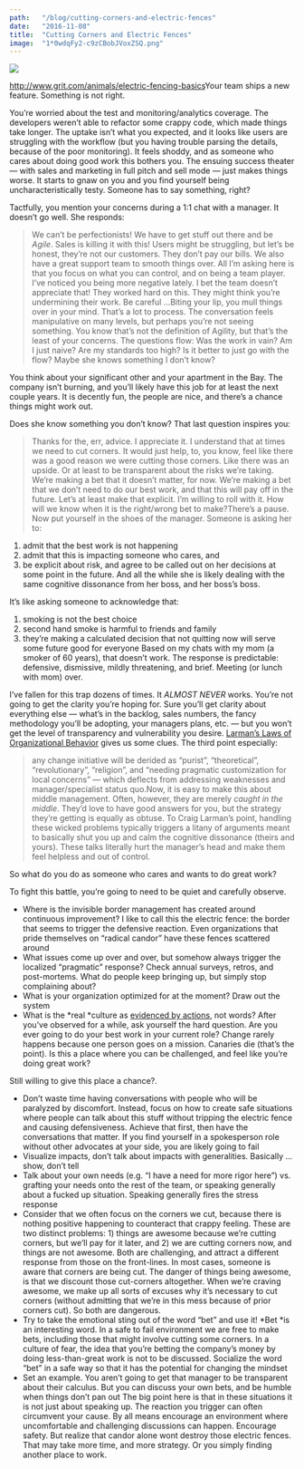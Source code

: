 ```yaml
---
path:	"/blog/cutting-corners-and-electric-fences"
date:	"2016-11-08"
title:	"Cutting Corners and Electric Fences"
image:	"1*0wdqFy2-c9zCBobJVoxZSQ.png"
---
```


![](/images/1*0wdqFy2-c9zCBobJVoxZSQ.png)

<http://www.grit.com/animals/electric-fencing-basics>Your team ships a new feature. Something is not right.

You’re worried about the test and monitoring/analytics coverage. The developers weren’t able to refactor some crappy code, which made things take longer. The uptake isn’t what you expected, and it looks like users are struggling with the workflow (but you having trouble parsing the details, because of the poor monitoring). It feels shoddy, and as someone who cares about doing good work this bothers you. The ensuing success theater — with sales and marketing in full pitch and sell mode — just makes things worse. It starts to gnaw on you and you find yourself being uncharacteristically testy. Someone has to say something, right?

Tactfully, you mention your concerns during a 1:1 chat with a manager. It doesn’t go well. She responds:


> We can’t be perfectionists! We have to get stuff out there and be *Agile*. Sales is killing it with this! Users might be struggling, but let’s be honest, they’re not our customers. They don’t pay our bills. We also have a great support team to smooth things over. All I’m asking here is that you focus on what you can control, and on being a team player. I’ve noticed you being more negative lately. I bet the team doesn’t appreciate that! They worked hard on this. They might think you’re undermining their work. Be careful …Biting your lip, you mull things over in your mind. That’s a lot to process. The conversation feels manipulative on many levels, but perhaps you’re not seeing something. You know that’s not the definition of Agility, but that’s the least of your concerns. The questions flow: Was the work in vain? Am I just naive? Are my standards too high? Is it better to just go with the flow? Maybe she knows something I don’t know?

You think about your significant other and your apartment in the Bay. The company isn’t burning, and you’ll likely have this job for at least the next couple years. It is decently fun, the people are nice, and there’s a chance things might work out.

Does she know something you don’t know? That last question inspires you:


> Thanks for the, err, advice. I appreciate it. I understand that at times we need to cut corners. It would just help, to, you know, feel like there was a good reason we were cutting those corners. Like there was an upside. Or at least to be transparent about the risks we’re taking. We’re making a bet that it doesn’t matter, for now. We’re making a bet that we don’t need to do our best work, and that this will pay off in the future. Let’s at least make that explicit. I’m willing to roll with it. How will we know when it is the right/wrong bet to make?There’s a pause. Now put yourself in the shoes of the manager. Someone is asking her to:

1. admit that the best work is not happening
2. admit that this is impacting someone who cares, and
3. be explicit about risk, and agree to be called out on her decisions at some point in the future.
And all the while she is likely dealing with the same cognitive dissonance from her boss, and her boss’s boss.

It’s like asking someone to acknowledge that:

1. smoking is not the best choice
2. second hand smoke is harmful to friends and family
3. they’re making a calculated decision that not quitting now will serve some future good for everyone
Based on my chats with my mom (a smoker of 60 years), that doesn’t work. The response is predictable: defensive, dismissive, mildly threatening, and brief. Meeting (or lunch with mom) over.

I’ve fallen for this trap dozens of times. It *ALMOST NEVER* works. You’re not going to get the clarity you’re hoping for. Sure you’ll get clarity about everything else — what’s in the backlog, sales numbers, the fancy methodology you’ll be adopting, your managers plans, etc. — but you won’t get the level of transparency and vulnerability you desire. [Larman’s Laws of Organizational Behavior](http://www.craiglarman.com/wiki/index.php?title=Larman%27s_Laws_of_Organizational_Behavior) gives us some clues. The third point especially:


> any change initiative will be derided as “purist”, “theoretical”, “revolutionary”, “religion”, and “needing pragmatic customization for local concerns” — which deflects from addressing weaknesses and manager/specialist status quo.Now, it is easy to make this about middle management. Often, however, they are merely *caught in the middle*. They’d love to have good answers for you, but the strategy they’re getting is equally as obtuse. To Craig Larman’s point, handling these wicked problems typically triggers a litany of arguments meant to basically shut you up and calm the cognitive dissonance (theirs and yours). These talks literally hurt the manager’s head and make them feel helpless and out of control.

So what do you do as someone who cares and wants to do great work?

To fight this battle, you’re going to need to be quiet and carefully observe.

* Where is the invisible border management has created around continuous improvement? I like to call this the electric fence: the border that seems to trigger the defensive reaction. Even organizations that pride themselves on “radical candor” have these fences scattered around
* What issues come up over and over, but somehow always trigger the localized “pragmatic” response? Check annual surveys, retros, and post-mortems. What do people keep bringing up, but simply stop complaining about?
* What is your organization optimized for at the moment? Draw out the system
* What is the *real *culture as [evidenced by actions](https://medium.com/@johnpcutler/company-culture-is-44592c36958c), not words?
After you’ve observed for a while, ask yourself the hard question. Are you ever going to do your best work in your current role? Change rarely happens because one person goes on a mission. Canaries die (that’s the point). Is this a place where you can be challenged, and feel like you’re doing great work?

Still willing to give this place a chance?.

* Don’t waste time having conversations with people who will be paralyzed by discomfort. Instead, focus on how to create safe situations where people can talk about this stuff without tripping the electric fence and causing defensiveness. Achieve that first, then have the conversations that matter. If you find yourself in a spokesperson role without other advocates at your side, you are likely going to fail
* Visualize impacts, don’t talk about impacts with generalities. Basically … show, don’t tell
* Talk about your own needs (e.g. “I have a need for more rigor here”) vs. grafting your needs onto the rest of the team, or speaking generally about a fucked up situation. Speaking generally fires the stress response
* Consider that we often focus on the corners we cut, because there is nothing positive happening to counteract that crappy feeling. These are two distinct problems: 1) things are awesome because we’re cutting corners, but we’ll pay for it later, and 2) we are cutting corners now, and things are not awesome. Both are challenging, and attract a different response from those on the front-lines. In most cases, someone is aware that corners are being cut. The danger of things being awesome, is that we discount those cut-corners altogether. When we’re craving awesome, we make up all sorts of excuses why it’s necessary to cut corners (without admitting that we’re in this mess because of prior corners cut). So both are dangerous.
* Try to take the emotional sting out of the word “bet” and use it! *Bet *is an interesting word. In a safe to fail environment we are free to make bets, including those that might involve cutting some corners. In a culture of fear, the idea that you’re betting the company’s money by doing less-than-great work is not to be discussed. Socialize the word “bet” in a safe way so that it has the potential for changing the mindset
* Set an example. You aren’t going to get that manager to be transparent about their calculus. But you can discuss your own bets, and be humble when things don’t pan out
The big point here is that in these situations it is not just about speaking up. The reaction you trigger can often circumvent your cause. By all means encourage an environment where uncomfortable and challenging discussions can happen. Encourage safety. But realize that candor alone wont destroy those electric fences. That may take more time, and more strategy. Or you simply finding another place to work.

